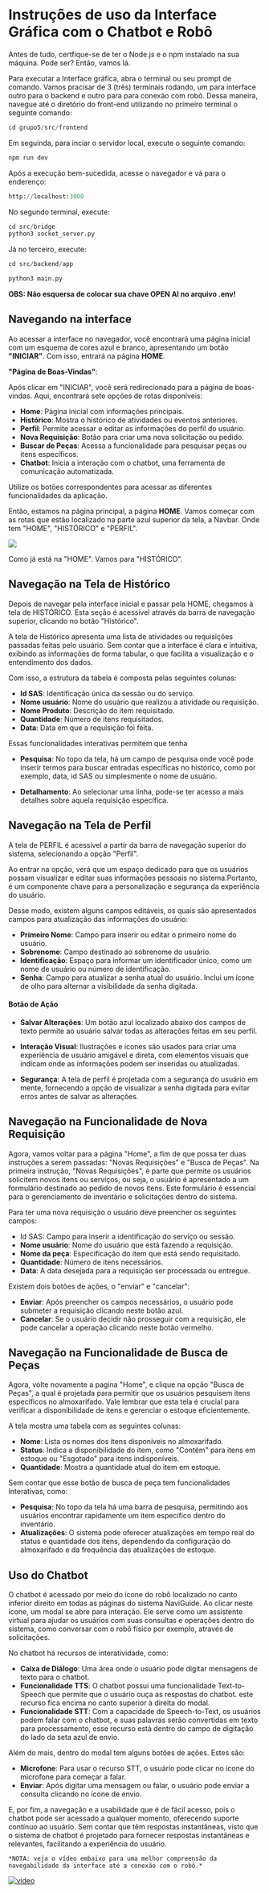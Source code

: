 # Instruções de uso da Interface Gráfica com o Chatbot e Robô

Antes de tudo, certfique-se de ter o Node.js e o npm instalado na sua máquina. Pode ser? Então, vamos lá. 

Para executar a Interface gráfica, abra o terminal ou seu prompt de comando. Vamos pracisar de 3 (três) terminais rodando, um para interface outro para o backend e outro para para conexão com robô. Dessa maneira, navegue até o diretório do front-end utilizando no primeiro terminal o seguinte comando:

```python
cd grupo5/src/frontend
```

Em seguinda, para inciar o servidor local,  execute o seguinte comando:

```python
npm run dev
```
Após a execução bem-sucedida, acesse o navegador e vá para o enderenço:

```python
http://localhost:3000
```

No segundo terminal, execute:

```python
cd src/bridge
python3 socket_server.py
```

Já no terceiro, execute:

```python
cd src/backend/app

python3 main.py
```

**OBS: Não esquersa de colocar sua chave OPEN AI no arquivo .env!**

## Navegando na interface

Ao acessar a interface no navegador, você encontrará uma página inicial com um esquema de cores azul e branco, apresentando um botão **"INICIAR"**. Com isso, entrará na página **HOME**.

**"Página de Boas-Vindas"**:

Após clicar em "INICIAR", você será redirecionado para a página de boas-vindas. Aqui, encontrará sete opções de rotas disponíveis:

- **Home**: Página inicial com informações principais.
- **Histórico**: Mostra o histórico de atividades ou eventos anteriores.
- **Perfil**: Permite acessar e editar as informações do perfil do usuário.
- **Nova Requisição**: Botão para criar uma nova solicitação ou pedido.
- **Buscar de Peças**: Acessa a funcionalidade para pesquisar peças ou itens específicos.
- **Chatbot**: Inicia a interação com o chatbot, uma ferramenta de comunicação automatizada.

Utilize os botões correspondentes para acessar as diferentes funcionalidades da aplicação.

Então, estamos na página principal, a página **HOME**. Vamos começar com as rotas que estão localizado na parte azul superior da tela, a Navbar. Onde tem "HOME", "HISTÓRICO" e "PERFIL".

![](doc/../../../../static/img/Telahome2.png)

Como já está na "HOME". Vamos para "HISTÓRICO".

## Navegação na Tela de Histórico

Depois de navegar pela interface inicial e passar pela HOME, chegamos à tela de HISTÓRICO. Esta seção é acessível através da barra de navegação superior, clicando no botão "Histórico".

A tela de Histórico apresenta uma lista de atividades ou requisições passadas feitas pelo usuário. Sem contar que a interface é clara e intuitiva, exibindo as informações de forma tabular, o que facilita a visualização e o entendimento dos dados. 

Com isso, a estrutura da tabela é composta pelas seguintes colunas:

- **Id SAS**: Identificação única da sessão ou do serviço.
- **Nome usuário**: Nome do usuário que realizou a atividade ou requisição.
- **Nome Produto**: Descrição do item requisitado.
- **Quantidade**: Número de itens requisitados.
- **Data**: Data em que a requisição foi feita.

Essas funcionalidades interativas permitem que tenha

- **Pesquisa**: No topo da tela, há um campo de pesquisa onde você pode inserir termos para buscar entradas específicas no histórico, como por exemplo, data, id SAS ou simplesmente o nome de usuário.
  
- **Detalhamento**: Ao selecionar uma linha, pode-se ter acesso a mais detalhes sobre aquela requisição específica.

## Navegação na Tela de Perfil

A tela de PERFIL é acessível a partir da barra de navegação superior do sistema, selecionando a opção "Perfil".

Ao entrar na opção, verá que um espaço dedicado para que os usuários possam visualizar e editar suas informações pessoais no sistema.Portanto, é um componente chave para a personalização e segurança da experiência do usuário.

Desse modo, existem alguns campos editáveis, os quais são apresentados campos para atualização das informações do usuário:

- **Primeiro Nome**: Campo para inserir ou editar o primeiro nome do usuário.
- **Sobrenome**: Campo destinado ao sobrenome do usuário.
- **Identificação**: Espaço para informar um identificador único, como um nome de usuário ou número de identificação.
- **Senha**: Campo para atualizar a senha atual do usuário. Inclui um ícone de olho para alternar a visibilidade da senha digitada.

#### Botão de Ação
- **Salvar Alterações**: Um botão azul localizado abaixo dos campos de texto permite ao usuário salvar todas as alterações feitas em seu perfil.

- **Interação Visual**:
Ilustrações e ícones são usados para criar uma experiência de usuário amigável e direta, com elementos visuais que indicam onde as informações podem ser inseridas ou atualizadas.

- **Segurança**:
A tela de perfil é projetada com a segurança do usuário em mente, fornecendo a opção de visualizar a senha digitada para evitar erros antes de salvar as alterações.

## Navegação na Funcionalidade de Nova Requisição

Agora, vamos voltar para a página "Home", a fim  de que possa ter duas instruções a serem passadas: "Novas Requisições" e "Busca de Peças". Na primeira instrução, "Novas Requisições", é parte que permite os usuários solicitem novos itens ou serviços,  ou seja, o usuário é apresentado a um formulário destinado ao pedido de novos itens. Este formulário é essencial para o gerenciamento de inventário e solicitações dentro do sistema.

Para ter uma nova requisição o usuário deve preencher os seguintes campos:

- Id SAS: Campo para inserir a identificação do serviço ou sessão.
- **Nome usuário**: Nome do usuário que está fazendo a requisição.
- **Nome da peça**: Especificação do item que está sendo requisitado.
- **Quantidade**: Número de itens necessários.
- **Data**: A data desejada para a requisição ser processada ou entregue.

Existem dois botões de ações, o "enviar" e "cancelar":

- **Enviar**: Após preencher os campos necessários, o usuário pode submeter a requisição clicando neste botão azul.
- **Cancelar**: Se o usuário decidir não prosseguir com a requisição, ele pode cancelar a operação clicando neste botão vermelho.

## Navegação na Funcionalidade de Busca de Peças

Agora, volte novamente a pagina "Home", e clique na opção "Busca de Peças", a qual é projetada para permitir que os usuários pesquisem itens específicos no almoxarifado. Vale lembrar que esta tela é crucial para verificar a disponibilidade de itens e gerenciar o estoque eficientemente.

A tela mostra uma tabela com as seguintes colunas:
- **Nome**: Lista os nomes dos itens disponíveis no almoxarifado.
- **Status**: Indica a disponibilidade do item, como "Contém" para itens em estoque ou "Esgotado" para itens indisponíveis.
- **Quantidade**: Mostra a quantidade atual do item em estoque.

Sem contar que esse botão de busca de peça tem funcionalidades Interativas, como:
- **Pesquisa**: No topo da tela há uma barra de pesquisa, permitindo aos usuários encontrar rapidamente um item específico dentro do inventário.
- **Atualizações**: O sistema pode oferecer atualizações em tempo real do status e quantidade dos itens, dependendo da configuração do almoxarifado e da frequência das atualizações de estoque.

## Uso do Chatbot

O chatbot é acessado por meio do ícone do robô localizado no canto inferior direito em todas as páginas do sistema NaviGuide. Ao clicar neste ícone, um modal se abre para interação. Ele serve como um assistente virtual para ajudar os usuários com suas consultas e operações dentro do sistema, como conversar com o robô físico por exemplo, através de solicitações.

No chatbot há recursos de interatividade, como:
- **Caixa de Diálogo**: Uma área onde o usuário pode digitar mensagens de texto para o chatbot.
- **Funcionalidade TTS**: O chatbot possui uma funcionalidade Text-to-Speech que permite que o usuário ouça as respostas do chatbot. este recurso fica encima no canto superior à direita do modal.
- **Funcionalidade STT**: Com a capacidade de Speech-to-Text, os usuários podem falar com o chatbot, e suas palavras serão convertidas em texto para processamento, esse recurso está dentro do campo de digitação do lado da seta azul de envio.

Além do mais, dentro do modal tem alguns botões de ações. Estes são:
- **Microfone**: Para usar o recurso STT, o usuário pode clicar no ícone do microfone para começar a falar.
- **Enviar**: Após digitar uma mensagem ou falar, o usuário pode enviar a consulta clicando no ícone de envio.

E, por fim, a navegação e a usabilidade que é de fácil acesso, pois o chatbot pode ser acessado a qualquer momento, oferecendo suporte contínuo ao usuário. Sem contar que têm respostas instantâneas, visto que o sistema de chatbot é projetado para fornecer respostas instantâneas e relevantes, facilitando a experiência do usuário.

`*NOTA: veja o vídeo embaixo para uma melhor compreensão da navegabilidade da interface até a conexão com o robô.*`

[![vídeo](doc/../../../../static/img/Telahome.png)](https://www.youtube.com/watch?v=6A9NSQRbdrI)
